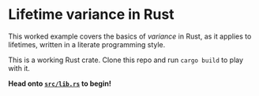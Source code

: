 # Lifetime variance in Rust

This worked example covers the basics of *variance* in Rust, as it applies to
lifetimes, written in a literate programming style.

This is a working Rust crate. Clone this repo and run `cargo build` to play with it.

**Head onto [`src/lib.rs`](src/lib.rs) to begin!**
